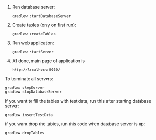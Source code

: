1. Run database server:
    ```
    gradlew startDatabaseServer
    ```
    
2. Create tables (only on first run):
    ```
    gradlew createTables
    ```
    
3. Run web application:
    ```
    gradlew startServer
    ```
    
4. All done, main page of application is
    ```
    http://localhost:8080/
    ```
To terminate all servers:
```
gradlew stopServer
gradlew stopDatabaseServer
```

If you want to fill the tables with test data, run this after starting database server:
```
gradlew insertTestData
```

If you want drop the tables, run this code when database server is up:
```
gradlew dropTables
```

